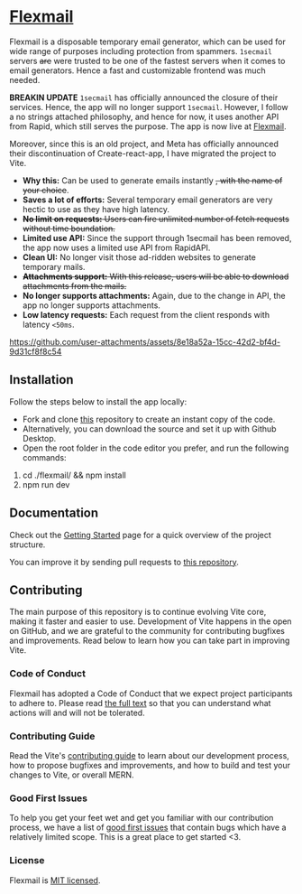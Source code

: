 # [Flexmail](https://flexmail.vercel.app)

Flexmail is a disposable temporary email generator, which can be used for wide range of purposes including protection from spammers. `1secmail` servers ~~are~~ were trusted to be one of the fastest servers when it comes to email generators. Hence a fast and customizable frontend was much needed.

**BREAKIN UPDATE**
`1secmail` has officially announced the closure of their services. Hence, the app will no longer support `1secmail`. However, I follow a no strings attached philosophy, and hence for now, it uses another API from Rapid, which still serves the purpose. The app is now live at [Flexmail](https://flexmail.vercel.app).

Moreover, since this is an old project, and Meta has officially announced their discontinuation of Create-react-app, I have migrated the project to Vite.

* **Why this:** Can be used to generate emails instantly ~~, with the name of your choice~~.
* **Saves a lot of efforts:** Several temporary email generators are very hectic to use as they have high latency.
* ~~**No limit on requests:** Users can fire unlimited number of fetch requests without time boundation.~~
* **Limited use API:** Since the support through 1secmail has been removed, the app now uses a limited use API from RapidAPI.
* **Clean UI:** No longer visit those ad-ridden websites to generate temporary mails.
* ~~**Attachments support:** With this release, users will be able to download attachments from the mails.~~
* **No longer supports attachments:** Again, due to the change in API, the app no longer supports attachments.
* **Low latency requests:** Each request from the client responds with latency `<50ms`.

https://github.com/user-attachments/assets/8e18a52a-15cc-42d2-bf4d-9d31cf8f8c54

## Installation

Follow the steps below to install the app locally: 

* Fork and clone [this](https://github.com/sambhavsaxena/flexmail) repository to create an instant copy of the code.
* Alternatively, you can download the source and set it up with Github Desktop.
* Open the root folder in the code editor you prefer, and run the following commands:

1) cd ./flexmail/ && npm install
2) npm run dev

## Documentation

Check out the [Getting Started](https://vite.dev/guide/) page for a quick overview of the project structure.

You can improve it by sending pull requests to [this repository](https://github.com/sambhavsaxena/flexmail).

## Contributing
The main purpose of this repository is to continue evolving Vite core, making it faster and easier to use. Development of Vite happens in the open on GitHub, and we are grateful to the community for contributing bugfixes and improvements. Read below to learn how you can take part in improving Vite.

### Code of Conduct
Flexmail has adopted a Code of Conduct that we expect project participants to adhere to. Please read [the full text](https://code.fb.com/codeofconduct) so that you can understand what actions will and will not be tolerated.

### Contributing Guide
Read the Vite's [contributing guide](https://github.com/vitejs/vite/blob/main/CONTRIBUTING.md) to learn about our development process, how to propose bugfixes and improvements, and how to build and test your changes to Vite, or overall MERN.

### Good First Issues
To help you get your feet wet and get you familiar with our contribution process, we have a list of [good first issues](https://github.com/sambhavsaxena/flexmail/labels/good%20first%20issue) that contain bugs which have a relatively limited scope. This is a great place to get started <3.

### License
Flexmail is [MIT licensed](./LICENSE).

